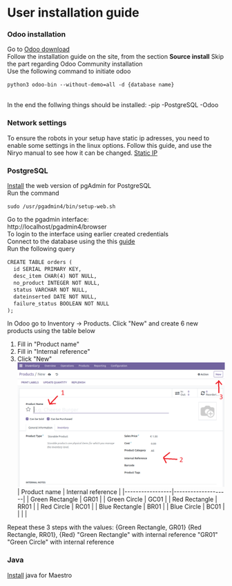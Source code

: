 # User installation guide
### **Odoo installation**
Go to [Odoo download](https://www.odoo.com/documentation/16.0/administration/install/install.html) <br>
Follow the installation guide on the site, from the section **Source install**
Skip the part regarding Odoo Community installation<br>
Use the following command to initiate odoo<br> 
```
python3 odoo-bin --without-demo=all -d {database name}
```

<br>
In the end the follwing things should be installed:
-pip
-PostgreSQL
-Odoo


### **Network settings**
To ensure the robots in your setup have static ip adresses, you need to enable some settings in the linux options.
Follow this guide, and use the Niryo manual to see how it can be changed.
[Static IP]()

### **PostgreSQL**
[Install](https://www.pgadmin.org/download/pgadmin-4-apt/) the web version of pgAdmin for PostgreSQL<br>
Run the command 
```
sudo /usr/pgadmin4/bin/setup-web.sh
```

Go to the pgadmin interface:<br> http://localhost/pgadmin4/browser <br>
To login to the interface using earlier created credentials<br>
Connect to the database using the this [guide](https://www.postgresqltutorial.com/postgresql-getting-started/connect-to-postgresql-database/) <br>
Run the following query <br>
```
CREATE TABLE orders (
  id SERIAL PRIMARY KEY,
  desc_item CHAR(4) NOT NULL,
  no_product INTEGER NOT NULL,
  status VARCHAR NOT NULL,
  dateinserted DATE NOT NULL,
  failure_status BOOLEAN NOT NULL
);
```
In Odoo go to Inventory -> Products.
Click "New" and create 6 new products using the table below<br>
 1. Fill in "Product name"
 2. Fill in "Internal reference"
 3. Click "New"
   ![alt text](https://github.com/Daniel-Baun/NiryorobotAU/blob/master/Figures/Screenshot%20from%202023-06-01%2013-25-58.png?raw=true)
| Product name    | Internal reference |
|-----------------|--------------------|
| Green Rectangle | GR01               |
| Green Circle    | GC01               |
| Red Rectangle   | RR01               |
| Red Circle      | RC01               |
| Blue Rectangle  | BR01               |
| Blue Circle     | BC01               |
|                 |                    |

 Repeat these 3 steps with the values:
 {Green Rectangle, GR01} {Red Rectangle, RR01}, {Red}
"Green Rectangle" with internal reference "GR01"
"Green Circle" with internal reference

### **Java**
[Install](https://www.java.com/en/download/help/linux_x64_install.html#download) java for Maestro

